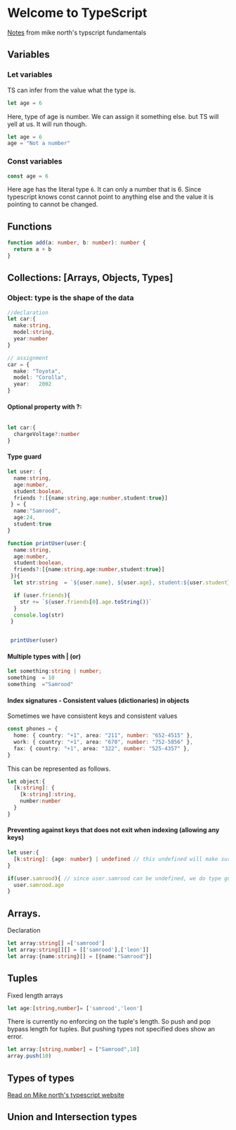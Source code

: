 # Welcome to TypeScript

[Notes](https://www.typescript-training.com/course/fundamentals-v3) from mike north's typscript fundamentals 
## Variables
### Let variables
TS can infer from the value what the type is.

```ts
let age = 6
```

Here, type of age is number.
We can assign it something else. but TS will yell at us. It will run though.

```ts
let age = 6
age = "Not a number"
```
### Const variables

```js
const age = 6
```
Here age has the literal type `6`. It can only a number that is 6. Since typescript knows const cannot point to anything else and the value it is pointing to cannot be changed.

## Functions

```ts
function add(a: number, b: number): number {
  return a + b
}
```
## Collections: [Arrays, Objects, Types]

### Object: type is the shape of the data

```ts
//declaration
let car:{
  make:string,
  model:string,
  year:number
}

// assignment
car = {
  make: "Toyota",
  model: "Corolla",
  year:   2002
}
```

#### Optional property with ?:
```ts

let car:{
  chargeVoltage?:number
}
```
#### Type guard

```ts
let user: {
  name:string,
  age:number,
  student:boolean,
  friends ?:[{name:string,age:number,student:true}]
 } = {
  name:"Samrood",
  age:24,
  student:true
}

function printUser(user:{
  name:string,
  age:number,
  student:boolean,
  friends?:[{name:string,age:number,student:true}]
 }){
  let str:string  = `${user.name}, ${user.age}, student:${user.student}`

  if (user.friends){
    str += `${user.friends[0].age.toString()}`
  }
  console.log(str)
 }


 printUser(user)

```

#### Multiple types with | (or)
```ts
let something:string | number;
something  = 10
something  ="Samrood"
```

#### Index signatures - Consistent values (dictionaries) in objects
Sometimes we have consistent  keys and consistent values

```ts
const phones = {
  home: { country: "+1", area: "211", number: "652-4515" },
  work: { country: "+1", area: "670", number: "752-5856" },
  fax: { country: "+1", area: "322", number: "525-4357" },
}
```
This can be represented as follows.

```ts
let object:{
  [k:string]: {
    [k:string]:string,
    number:number
  }
}
```
#### Preventing against keys that does not exit when indexing (allowing any keys)

```ts
let user:{
  [k:string]: {age: number} | undefined // this undefined will make sure we are type guarding against possible undefined when retrieving a key that does not exist
}
```

```ts
if(user.samrood){ // since user.samrood can be undefined, we do type guarding here.
  user.samrood.age
}
```

## Arrays.


Declaration
```ts
let array:string[] =['samrood']
let array:string[][] = [['samrood'],['leon']]
let array:{name:string}[] = [{name:"Samrood"}]
```

## Tuples
Fixed length arrays
```ts
let age:[string,number]= ['samrood','leon']
```

There is currently no enforcing on the tuple's length. So push and pop bypass length for tuples.
But pushing types not specified does show an error.
```ts
let array:[string,number] = ["Samrood",10]
array.push(10)
```

## Types of types
[Read on Mike north's typescript website](https://www.typescript-training.com/course/fundamentals-v3/05-structural-vs-nominal-types/)


## Union and Intersection types
